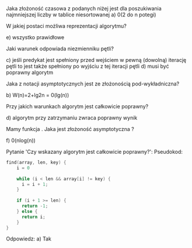 Jaka złożoność czasowa z podanych niżej jest dla poszukiwania najmniejszej liczby w tablice niesortowanej
a) 0(2 do n potegi)


W jakiej postaci możliwa reprezentacji algorytmu?

e) wszystko prawidłowe 


Jaki warunek odpowiada niezmienniku pętli?

c) jeśli predykat jest spełniony przed wejściem w pewną (dowolną) iterację pętli to jest także spełniony po wyjściu z tej iteracji pętli 
d) musi być poprawny algorytm 


Jaka z notacji asymptotycznych jest ze złożonością pod-wykładniczna?

b) W(n)=2+lg2n = 0(lg(n))


Przy jakich warunkach algorytm jest całkowicie poprawny?

d) algorytm przy zatrzymaniu zwraca poprawny wynik 

Mamy funkcja
. Jaka jest złożoność asymptotyczna ?
 
f) 0(nlog(n))

Pytanie 'Czy wskazany algorytm jest całkowicie poprawny?': 
Pseudokod: 
```c
find(array, len, key) {
    i = 0
    
    while (i < len && array[i] != key) {
      i = i + 1;
    }
    
    if (i + 1 >= len) {
      return -1;
    } else {
      return i;    
    }
}
```
Odpowiedz: 
        a) Tak 
